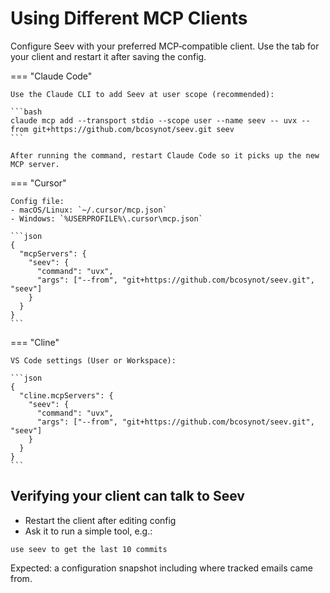 # Using Different MCP Clients

Configure Seev with your preferred MCP‑compatible client. Use the tab for your client and restart it after saving the config.

=== "Claude Code"

    Use the Claude CLI to add Seev at user scope (recommended):

    ```bash
    claude mcp add --transport stdio --scope user --name seev -- uvx --from git+https://github.com/bcosynot/seev.git seev
    ```

    After running the command, restart Claude Code so it picks up the new MCP server.


=== "Cursor"

    Config file:
    - macOS/Linux: `~/.cursor/mcp.json`
    - Windows: `%USERPROFILE%\.cursor\mcp.json`

    ```json
    {
      "mcpServers": {
        "seev": {
          "command": "uvx",
          "args": ["--from", "git+https://github.com/bcosynot/seev.git", "seev"]
        }
      }
    }
    ```

=== "Cline"

    VS Code settings (User or Workspace):

    ```json
    {
      "cline.mcpServers": {
        "seev": {
          "command": "uvx",
          "args": ["--from", "git+https://github.com/bcosynot/seev.git", "seev"]
        }
      }
    }
    ```

## Verifying your client can talk to Seev

- Restart the client after editing config
- Ask it to run a simple tool, e.g.:

```text
use seev to get the last 10 commits
```

Expected: a configuration snapshot including where tracked emails came from.
